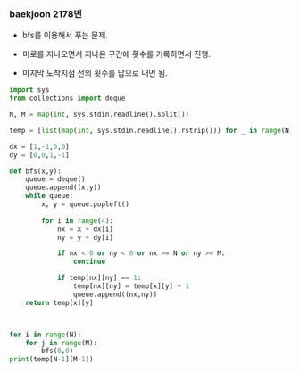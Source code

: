 ### baekjoon 2178번   

- bfs를 이용해서 푸는 문제.   

- 미로를 지나오면서 지나온 구간에 횟수를 기록하면서 진행.   

- 마지막 도착지점 전의 횟수를 답으로 내면 됨.   

```python
import sys
from collections import deque

N, M = map(int, sys.stdin.readline().split())

temp = [list(map(int, sys.stdin.readline().rstrip())) for _ in range(N)]

dx = [1,-1,0,0]
dy = [0,0,1,-1]

def bfs(x,y):
    queue = deque()
    queue.append((x,y))
    while queue:
        x, y = queue.popleft()
        
        for i in range(4):
            nx = x + dx[i]
            ny = y + dy[i]

            if nx < 0 or ny < 0 or nx >= N or ny >= M:
                continue

            if temp[nx][ny] == 1:
                temp[nx][ny] = temp[x][y] + 1 
                queue.append((nx,ny))
    return temp[x][y]



for i in range(N):
    for j in range(M):
        bfs(0,0)
print(temp[N-1][M-1])
        
        
                


```

